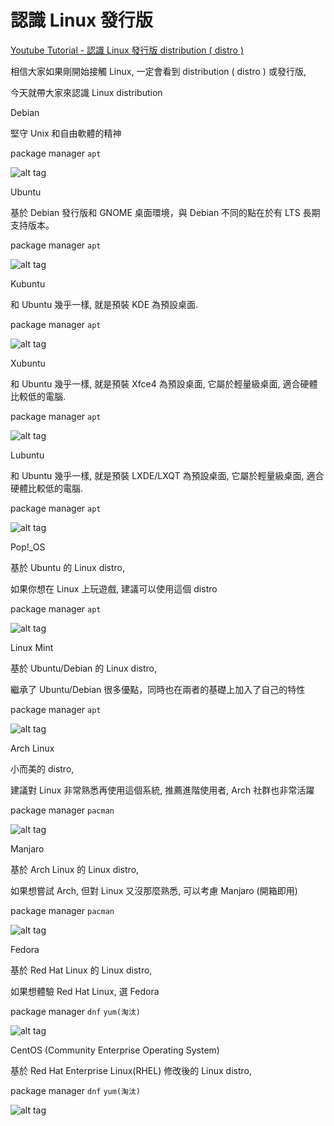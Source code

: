 # 認識 Linux 發行版

[Youtube Tutorial - 認識 Linux 發行版 distribution ( distro )]()

相信大家如果剛開始接觸 Linux, 一定會看到 distribution ( distro ) 或發行版,

今天就帶大家來認識 Linux distribution

Debian

堅守 Unix 和自由軟體的精神

package manager `apt`

![alt tag](https://i.imgur.com/qU60iOp.png)

Ubuntu

基於 Debian 發行版和 GNOME 桌面環境，與 Debian 不同的點在於有 LTS 長期支持版本。

package manager `apt`

![alt tag](https://i.imgur.com/qD6i2fj.png)

Kubuntu

和 Ubuntu 幾乎一樣, 就是預裝 KDE 為預設桌面.

package manager `apt`

![alt tag](https://i.imgur.com/8gQXSRT.png)

Xubuntu

和 Ubuntu 幾乎一樣, 就是預裝 Xfce4 為預設桌面, 它屬於輕量級桌面, 適合硬體比較低的電腦.

package manager `apt`

![alt tag](https://i.imgur.com/eDzs0ex.png)

Lubuntu

和 Ubuntu 幾乎一樣, 就是預裝 LXDE/LXQT 為預設桌面, 它屬於輕量級桌面, 適合硬體比較低的電腦.

package manager `apt`

![alt tag](https://i.imgur.com/hL2v8GQ.png)

Pop!_OS

基於 Ubuntu 的 Linux distro,

如果你想在 Linux 上玩遊戲, 建議可以使用這個 distro

package manager `apt`

![alt tag](https://i.imgur.com/1k1qR02.png)

Linux Mint

基於 Ubuntu/Debian 的 Linux distro,

繼承了 Ubuntu/Debian 很多優點，同時也在兩者的基礎上加入了自己的特性

package manager `apt`

![alt tag](https://i.imgur.com/0lh0IHt.png)

Arch Linux

小而美的 distro,

建議對 Linux 非常熟悉再使用這個系統, 推薦進階使用者, Arch 社群也非常活躍

package manager `pacman`

![alt tag](https://i.imgur.com/9hhhCDH.png)

Manjaro

基於 Arch Linux 的 Linux distro,

如果想嘗試 Arch, 但對 Linux 又沒那麼熟悉, 可以考慮 Manjaro (開箱即用)

package manager `pacman`

![alt tag](https://i.imgur.com/cq6iVRZ.png)

Fedora

基於 Red Hat Linux 的 Linux distro,

如果想體驗 Red Hat Linux, 選 Fedora

package manager `dnf` `yum(淘汰)`

![alt tag](https://i.imgur.com/lMpXuYa.png)

CentOS (Community Enterprise Operating System)

基於 Red Hat Enterprise Linux(RHEL) 修改後的 Linux distro,

package manager `dnf` `yum(淘汰)`

![alt tag](https://i.imgur.com/TDDkohP.png)
